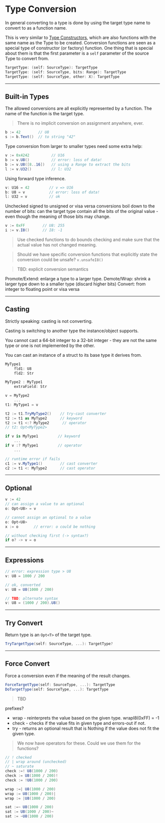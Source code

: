 # Type Conversion

In general converting to a type is done by using the target type name to convert to as a function name.

This is very similar to [Type Constructors](types.md#Type-Constructors), which are also functions with the same name as the Type to be created. Conversion functions are seen as a special type of constructor (or factory) function. One thing that is special about them is that the first parameter is a `self` parameter of the source Type to convert from.

```csharp
TargetType: (self: SourceType): TargetType
TargetType: (self: SourceType, bits: Range): TargetType
TargetType: (self: SourceType, other: X): TargetType
```

---

## Built-in Types

The allowed conversions are all explicitly represented by a function. The name of the function is the target type.

> There is no implicit conversion on assignment anywhere, ever.

```C#
b := 42        // U8
s := b.Text()  // to string "42"
```

Type conversion from larger to smaller types need some extra help:

```C#
v := 0x4242          // U16
b := v.U8()          // error: loss of data!
b := v.U8([8..16])   // using a Range to extract the bits
l := v.U32()         // l: U32
```

Using forward type inference.

```C#
v: U16 = 42         // v => U16
b: U8 = v           // error: loss of data!
l: U32 = v          // ok
```

Unchecked signed to unsigned or visa versa conversions boil down to the number of bits: can the target type contain all the bits of the original value - even though the meaning of those bits may change.

```C#
v := 0xFF        // U8: 255
i := v.I8()      // I8: -1
```

> Use checked functions to do bounds checking and make sure that the actual value has not changed meaning.

> Should we have specific conversion functions that explicitly state the conversion could be unsafe? `v.unsafeI8()`

> TBD: explicit conversion semantics

Promote/Extend: enlarge a type to a larger type.
Demote/Wrap: shrink a larger type down to a smaller type (discard higher bits)
Convert: from integer to floating point or visa versa

---

## Casting

Strictly speaking: casting is not converting.

Casting is switching to another type the instance/object supports.

You cannot cast a 64-bit integer to a 32-bit integer - they are not the same type or one is not implemented by the other.

You can cast an instance of a struct to its base type it derives from.

```csharp
MyType1
    fld1: U8
    fld2: Str

MyType2 : MyType1
    extraField: Str

v = MyType2
    ...
t1: MyType1 = v

t2 := t1.TryMyType2()    // try-cast converter
t2 := t1 as MyType2      // keyword
t2 := t1 <:? MyType2      // operator
// t2: Opt<MyType2>

if v is MyType1         // keyword
    ...
if v :? MyType1         // operator
    ...

// runtime error if fails
c1 := v.MyType1()        // cast converter
c2 := t1 <: MyType2      // cast operator
```

---

## Optional

```csharp
v := 42
// can assign a value to an optional
o: Opt<U8> = v

// cannot assign an optional to a value
o: Opt<U8>
x := o       // error: o could be nothing

// without checking first (-> syntax?)
if o? -> v = o
```

---

## Expressions

```csharp
// error: expression type > U8
v: U8 = 1000 / 200

// ok, converted
v: U8 = U8(1000 / 200)

// TBD: alternate syntax
v: U8 = (1000 / 200).U8()
```

---

## Try Convert

Return type is an `Opt<T>` of the target type.

```csharp
TryTargetType(self: SourceType, ...): TargetType?
```

---

## Force Convert

Force a conversion even if the meaning of the result changes.

```csharp
ForceTargetType(self: SourceType, ...): TargetType
DoTargetType(self: SourceType, ...): TargetType
```

> TBD

prefixes?

- wrap - reinterprets the value based on the given type. wrapI8(0xFF) = -1
- check - checks if the value fits in given type and errors-out if not.
- try - returns an optional result that is Nothing if the value does not fit the given type.

> We now have operators for these. Could we use them for the functions?

```csharp
// ! checked
// | wrap around (unchecked)
// ~ saturate
check :=! U8(1000 / 200)
check := U8(1000 / 200)!
check := !U8(1000 / 200)

wrap :=| U8(1000 / 200)
wrap := U8(1000 / 200)|
wrap := |U8(1000 / 200)

sat :=~ U8(1000 / 200)
sat := U8(1000 / 200)~
sat := ~U8(1000 / 200)
```
